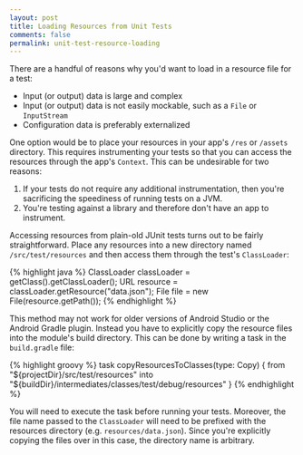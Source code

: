 ```yaml
---
layout: post
title: Loading Resources from Unit Tests
comments: false
permalink: unit-test-resource-loading
---
```


<!-- excerpt.start -->There are a handful of reasons why you'd want to load in a resource file for a test:

* Input (or output) data is large and complex
* Input (or output) data is not easily mockable, such as a `File` or `InputStream`
* Configuration data is preferably externalized

One option would be to place your resources in your app's `/res` or `/assets` directory. This requires instrumenting your tests so that you can access the resources through the app's `Context`. This can be undesirable for two reasons:<!-- excerpt.end -->

1. If your tests do not require any additional instrumentation, then you're sacrificing the speediness of running tests on a JVM.
2. You're testing against a library and therefore don't have an app to instrument.

Accessing resources from plain-old JUnit tests turns out to be fairly straightforward. Place any resources into a new directory named `/src/test/resources` and then access them through the test's `ClassLoader`:

{% highlight java %}
ClassLoader classLoader = getClass().getClassLoader();
URL resource = classLoader.getResource("data.json");
File file = new File(resource.getPath());
{% endhighlight %}

This method may not work for older versions of Android Studio or the Android Gradle plugin. Instead you have to explicitly copy the resource files into the module's build directory. This can be done by writing a task in the `build.gradle` file:

{% highlight groovy %}
task copyResourcesToClasses(type: Copy) {
  from "${projectDir}/src/test/resources"
  into "${buildDir}/intermediates/classes/test/debug/resources"
}
{% endhighlight %}

You will need to execute the task before running your tests. Moreover, the file name passed to the `ClassLoader` will need to be prefixed with the resources directory (e.g. `resources/data.json`). Since you're explicitly copying the files over in this case, the directory name is arbitrary.
